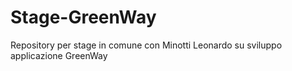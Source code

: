 # Stage-GreenWay
Repository per stage in comune con Minotti Leonardo su sviluppo applicazione GreenWay
